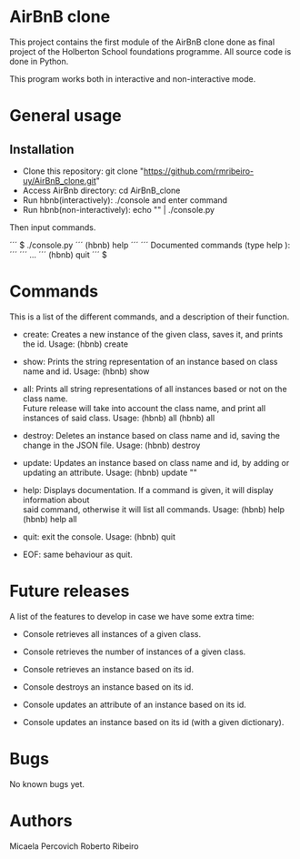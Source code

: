 # AirBnB clone

This project contains the first module of the AirBnB clone done as final \
project of the Holberton School foundations programme. All source code is \
done in Python.

This program works both in interactive and non-interactive mode.

# General usage

## Installation

* Clone this repository: git clone "https://github.com/rmribeiro-uy/AirBnB_clone.git"
* Access AirBnb directory: cd AirBnB_clone
* Run hbnb(interactively): ./console and enter command
* Run hbnb(non-interactively): echo "<command>" | ./console.py

Then input commands.

´´´ $ ./console.py
´´´ (hbnb) help
´´´
´´´ Documented commands (type help <topic>):
´´´
´´´ ...
´´´ (hbnb) quit
´´´ $

# Commands

This is a list of the different commands, and a description of their function.

- create: Creates a new instance of the given class, saves it, and prints the id.
	Usage: (hbnb) create <class name>

- show: Prints the string representation of an instance based on class name and id.
	Usage: (hbnb) show <class name> <id>

- all: Prints all string representations of all instances based or not on the class name.\
Future release will take into account the class name, and print all instances of said class.
	Usage:	(hbnb) all
			(hbnb) all <class name>

- destroy: Deletes an instance based on class name and id, saving the change in the JSON file.
	Usage: (hbnb) destroy <class name> <id>

- update: Updates an instance based on class name and id, by adding or updating an attribute.
	Usage: (hbnb) update <class name> <id> <attribute name> "<attribute value>"

- help: Displays documentation. If a command is given, it will display information about \
said command, otherwise it will list all commands.
	Usage:	(hbnb) help
			(hbnb) help all

- quit: exit the console.
	Usage: (hbnb) quit

- EOF: same behaviour as quit.

# Future releases

A list of the features to develop in case we have some extra time:

- Console retrieves all instances of a given class.

- Console retrieves the number of instances of a given class.

- Console retrieves an instance based on its id.

- Console destroys an instance based on its id.

- Console updates an attribute of an instance based on its id.

- Console updates an instance based on its id (with a given dictionary).

# Bugs

No known bugs yet.

# Authors

Micaela Percovich
Roberto Ribeiro
